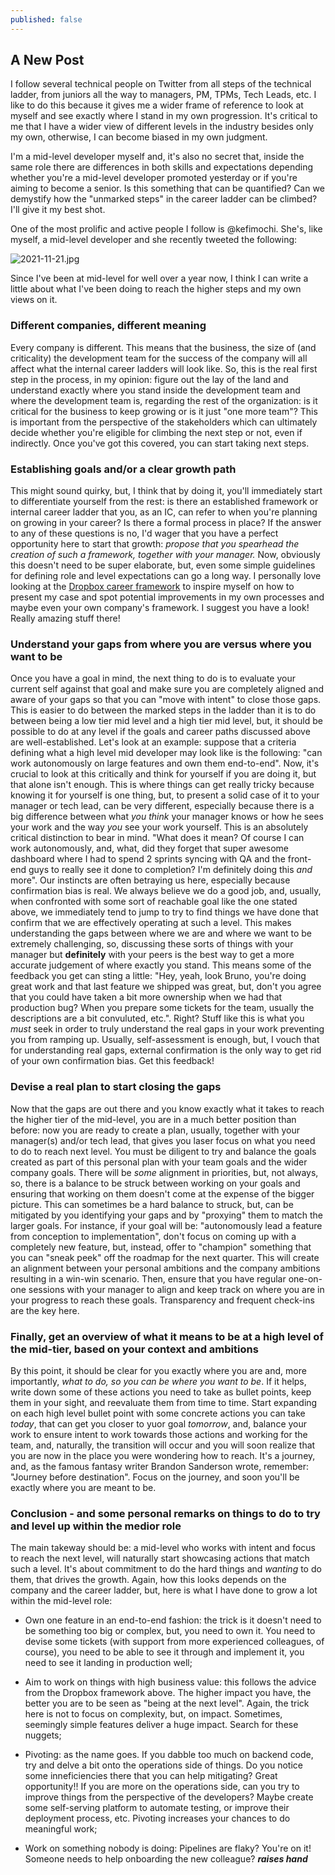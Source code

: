 ```yaml
---
published: false
---
```

## A New Post

I follow several technical people on Twitter from all steps of the technical ladder, from juniors all the way to managers, PM, TPMs, Tech Leads, etc. I like to do this because it gives me a wider frame of reference to look at myself and see exactly where I stand in my own progression. It's critical to me that I have a wider view of different levels in the industry besides only my own, otherwise, I can become biased in my own judgment. 

I'm a mid-level developer myself and, it's also no secret that, inside the same role there are differences in both skills and expectations depending whether you're a mid-level developer promoted yesterday or if you're aiming to become a senior. Is this something that can be quantified? Can we demystify how the "unmarked steps" in the career ladder can be climbed? I'll give it my best shot. 

One of the most prolific and active people I follow is @kefimochi. She's, like myself, a mid-level developer and she recently tweeted the following:

![2021-11-21.jpg]({{site.baseurl}}/images/2021-11-21.jpg)

Since I've been at mid-level for well over a year now, I think I can write a little about what I've been doing to reach the higher steps and my own views on it. 

### Different companies, different meaning 

Every company is different. This means that the business, the size of (and criticality) the development team for the success of the company will all affect what the internal career ladders will look like. So, this is the real first step in the process, in my opinion: figure out the lay of the land and understand exactly where you stand inside the development team and where the development team is, regarding the rest of the organization: is it critical for the business to keep growing or is it just "one more team"? This is important from the perspective of the stakeholders which can ultimately decide whether you're eligible for climbing the next step or not, even if indirectly. Once you've got this covered, you can start taking next steps. 

### Establishing goals and/or a clear growth path

This might sound quirky, but, I think that by doing it, you'll immediately start to differentiate yourself from the rest: is there an established framework or internal career ladder that you, as an IC, can refer to when you're planning on growing in your career? Is there a formal process in place? 
If the answer to any of these questions is no, I'd wager that you have a perfect opportunity here to start that growth: _propose that you spearhead the creation of such a framework, together with your manager._
Now, obviously this doesn't need to be super elaborate, but, even some simple guidelines for defining role and level expectations can go a long way. I personally love looking at the [Dropbox career framework](https://dropbox.github.io/dbx-career-framework/) to inspire myself on how to present my case and spot potential improvements in my own processes and maybe even your own company's framework. I suggest you have a look! Really amazing stuff there! 

### Understand your gaps from where you are versus where you want to be

Once you have a goal in mind, the next thing to do is to evaluate your current self against that goal and make sure you are completely aligned and aware of your gaps so that you can "move with intent" to close those gaps. This is easier to do between the marked steps in the ladder than it is to do between being a low tier mid level and a high tier mid level, but, it should be possible to do at any level if the goals and career paths discussed above are well-established. Let's look at an example: suppose that a criteria defining what a high level mid developer may look like is the following: "can work autonomously on large features and own them end-to-end".
Now, it's crucial to look at this critically and think for yourself if you are doing it, but that alone isn't enough. This is where things can get really tricky because knowing it for yourself is one thing, but, to present a solid case of it to your manager or tech lead, can be very different, especially because there is a big difference between what _you think_ your manager knows or how he sees your work and the way _you_ see your work yourself. This is an absolutely critical distinction to bear in mind. "What does it mean? Of course I can work autonomously, and, what, did they forget that super awesome dashboard where I had to spend 2 sprints syncing with QA and the front-end guys to really see it done to completion? I'm definitely doing this _and_ more". Our instincts are often betraying us here, especially because confirmation bias is real. We always believe we do a good job, and, usually, when confronted with some sort of reachable goal like the one stated above, we immediately tend to jump to try to find things we have done that confirm that we are effectively operating at such a level. This makes understanding the gaps between where we are and where we want to be extremely challenging, so, discussing these sorts of things with your manager but **definitely** with your peers is the best way to get a more accurate judgement of where exactly you stand. This means some of the feedback you get can sting a little: "Hey, yeah, look Bruno, you're doing great work and that last feature we shipped was great, but, don't you agree that you could have taken a bit more ownership when we had that production bug? When you prepare some tickets for the team, usually the descriptions are a bit convuluted, etc.". Right? Stuff like this is what you _must_ seek in order to truly understand the real gaps in your work preventing you from ramping up. Usually, self-assessment is enough, but, I vouch that for understanding real gaps, external confirmation is the only way to get rid of your own confirmation bias. Get this feedback!

### Devise a real plan to start closing the gaps

Now that the gaps are out there and you know exactly what it takes to reach the higher tier of the mid-level, you are in a much better position than before: now you are ready to create a plan, usually, together with your manager(s) and/or tech lead, that gives you laser focus on what you need to do to reach next level. You must be diligent to try and balance the goals created as part of this personal plan with your team goals and the wider company goals. There will be _some_ alignment in priorities, but, not always, so, there is a balance to be struck between working on your goals and ensuring that working on them doesn't come at the expense of the bigger picture. This can sometimes be a hard balance to struck, but, can be mitigated by you identifying your gaps and by "proxying" them to match the larger goals. For instance, if your goal will be: "autonomously lead a feature from conception to implementation", don't focus on coming up with a completely new feature, but, instead, offer to "champion" something that you can "sneak peek" off the roadmap for the next quarter. This will create an alignment between your personal ambitions and the company ambitions resulting in a win-win scenario.
Then, ensure that you have regular one-on-one sessions with your manager to align and keep track on where you are in your progress to reach these goals. Transparency and frequent check-ins are the key here.

### Finally, get an overview of what it means to be at a high level of the mid-tier, based on your context and ambitions

By this point, it should be clear for you exactly where you are and, more importantly, _what to do, so you can be where you want to be_. If it helps, write down some of these actions you need to take as bullet points, keep them in your sight, and reevaluate them from time to time. Start expanding on each high level bullet point with some concrete actions you can take _today_, that can get you closer to yuor goal _tomorrow_, and, balance your work to ensure intent to work towards those actions and working for the team, and, naturally, the transition will occur and you will soon realize that you are now in the place you were wondering how to reach. It's a journey, and, as the famous fantasy writer Brandon Sanderson wrote, remember: "Journey before destination". Focus on the journey, and soon you'll be exactly where you are meant to be.

### Conclusion - and some personal remarks on things to do to try and level up within the medior role

The main takeway should be: a mid-level who works with intent and focus to reach the next level, will naturally start showcasing actions that match such a level. It's about commitment to do the hard things and _wanting_ to do them, that drives the growth. Again, how this looks depends on the company and the career ladder, but, here is what I have done to grow a lot within the mid-level role:

- Own one feature in an end-to-end fashion: the trick is it doesn't need to be something too big or complex, but, you need to own it. You need to devise some tickets (with support from more experienced colleagues, of course), you need to be able to see it through and implement it, you need to see it landing in production well;

- Aim to work on things with high business value: this follows the advice from the Dropbox framework above. The higher impact you have, the better you are to be seen as "being at the next level". Again, the trick here is not to focus on complexity, but, on impact. Sometimes, seemingly simple features deliver a huge impact. Search for these nuggets;

- Pivoting: as the name goes. If you dabble too much on backend code, try and delve a bit onto the operations side of things. Do you notice some inneficiencies there that you can help mitigating? Great opportunity!! If you are more on the operations side, can you try to improve things from the perspective of the developers? Maybe create some self-serving platform to automate testing, or improve their deployment process, etc. Pivoting increases your chances to do meaningful work;

- Work on something nobody is doing: Pipelines are flaky? You're on it! Someone needs to help onboarding the new colleague? ***raises hand***
